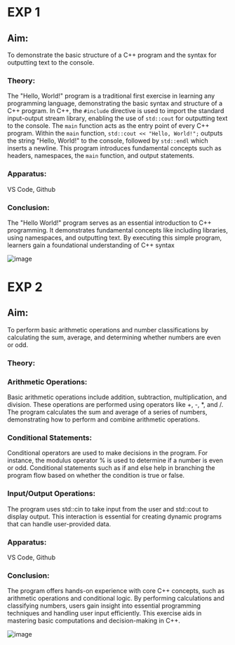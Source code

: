 # EXP 1

## Aim:
 To demonstrate the basic structure of a C++ program and the syntax for outputting text to the console.

### Theory:
 The "Hello, World!" program is a traditional first exercise in learning any programming language, demonstrating the basic syntax and structure of a C++ program. In C++, the `#include` directive is used to import the standard input-output stream library, enabling the use of `std::cout` for outputting text to the console. The `main` function acts as the entry point of every C++ program. Within the `main` function, `std::cout << "Hello, World!";` outputs the string "Hello, World!" to the console, followed by `std::endl` which inserts a newline. This program introduces fundamental concepts such as headers, namespaces, the `main` function, and output statements.

### Apparatus:
 VS Code, Github

### Conclusion:
 The "Hello World!" program serves as an essential introduction to C++ programming. It demonstrates fundamental concepts like including libraries, using namespaces, and outputting text. By executing this simple program, learners gain a foundational understanding of C++ syntax

![image](https://github.com/user-attachments/assets/c6233d93-275b-42d2-8494-b276d1805d73)








# EXP 2

## Aim:
  To perform basic arithmetic operations and number classifications by calculating the sum, average, and determining whether numbers are even or odd.

### Theory:

### Arithmetic Operations:
Basic arithmetic operations include addition, subtraction, multiplication, and division. These operations are performed using operators like +, -, *, and /. The program calculates the sum and average of a series of numbers, demonstrating how to perform and combine arithmetic operations.

### Conditional Statements:
Conditional operators are used to make decisions in the program. For instance, the modulus operator % is used to determine if a number is even or odd. Conditional statements such as if and else help in branching the program flow based on whether the condition is true or false.

### Input/Output Operations:
The program uses std::cin to take input from the user and std::cout to display output. This interaction is essential for creating dynamic programs that can handle user-provided data.


### Apparatus:
 VS Code, Github

### Conclusion:
The program offers hands-on experience with core C++ concepts, such as arithmetic operations and conditional logic. By performing calculations and classifying numbers, users gain insight into essential programming techniques and handling user input efficiently. This exercise aids in mastering basic computations and decision-making in C++.

![image](https://github.com/user-attachments/assets/67696b84-92f1-4a89-aa5c-2dfac72a5af0)
